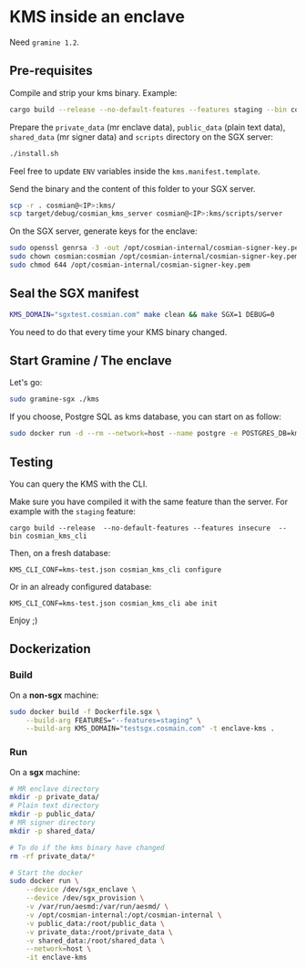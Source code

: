 # KMS inside an enclave

Need `gramine 1.2`.

## Pre-requisites

Compile and strip your kms binary. Example:

```sh
cargo build --release --no-default-features --features staging --bin cosmian_kms_server
```

Prepare the `private_data` (mr enclave data), `public_data` (plain text data), `shared_data` (mr signer data) and `scripts` directory on the SGX server:

```sh
./install.sh
```

Feel free to update `ENV` variables inside the `kms.manifest.template`.

Send the binary and the content of this folder to your SGX server.

```sh
scp -r . cosmian@<IP>:kms/
scp target/debug/cosmian_kms_server cosmian@<IP>:kms/scripts/server
```

On the SGX server, generate keys for the enclave:

```sh
sudo openssl genrsa -3 -out /opt/cosmian-internal/cosmian-signer-key.pem 3072
sudo chown cosmian:cosmian /opt/cosmian-internal/cosmian-signer-key.pem
sudo chmod 644 /opt/cosmian-internal/cosmian-signer-key.pem
```

## Seal the SGX manifest

```sh
KMS_DOMAIN="sgxtest.cosmian.com" make clean && make SGX=1 DEBUG=0
```

You need to do that every time your KMS binary changed.

## Start Gramine / The enclave

Let's go:

```sh
sudo gramine-sgx ./kms
```

If you choose, Postgre SQL as kms database, you can start on as follow:

```sh
sudo docker run -d --rm --network=host --name postgre -e POSTGRES_DB=kms -e POSTGRES_USER=kms -e POSTGRES_PASSWORD=kms postgres:latest
```

## Testing

You can query the KMS with the CLI. 

Make sure you have compiled it with the same feature than the server. For example with the `staging` feature:

```
cargo build --release  --no-default-features --features insecure  --bin cosmian_kms_cli
```

Then, on a fresh database:

```
KMS_CLI_CONF=kms-test.json cosmian_kms_cli configure
```

Or in an already configured database:

```
KMS_CLI_CONF=kms-test.json cosmian_kms_cli abe init 
```

Enjoy ;)

## Dockerization

### Build

On a **non-sgx** machine:

```sh
sudo docker build -f Dockerfile.sgx \
    --build-arg FEATURES="--features=staging" \
    --build-arg KMS_DOMAIN="testsgx.cosmain.com" -t enclave-kms .
```

### Run

On a **sgx** machine:
```sh
# MR enclave directory
mkdir -p private_data/
# Plain text directory
mkdir -p public_data/
# MR signer directory
mkdir -p shared_data/

# To do if the kms binary have changed
rm -rf private_data/*

# Start the docker
sudo docker run \
    --device /dev/sgx_enclave \
    --device /dev/sgx_provision \
    -v /var/run/aesmd:/var/run/aesmd/ \
    -v /opt/cosmian-internal:/opt/cosmian-internal \
    -v public_data:/root/public_data \
    -v private_data:/root/private_data \
    -v shared_data:/root/shared_data \
    --network=host \
    -it enclave-kms
```
